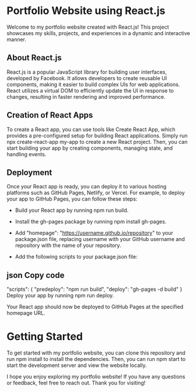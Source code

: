 
# Portfolio Website using React.js
Welcome to my portfolio website created with React.js! This project showcases my skills, projects, and experiences in a dynamic and interactive manner.

## About React.js
React.js is a popular JavaScript library for building user interfaces, developed by Facebook. It allows developers to create reusable UI components, making it easier to build complex UIs for web applications. React utilizes a virtual DOM to efficiently update the UI in response to changes, resulting in faster rendering and improved performance.

## Creation of React Apps
To create a React app, you can use tools like Create React App, which provides a pre-configured setup for building React applications. Simply run npx create-react-app my-app to create a new React project. Then, you can start building your app by creating components, managing state, and handling events.

## Deployment
Once your React app is ready, you can deploy it to various hosting platforms such as GitHub Pages, Netlify, or Vercel. For example, to deploy your app to GitHub Pages, you can follow these steps:

* Build your React app by running npm run build.

* Install the gh-pages package by running npm install gh-pages.

* Add "homepage": "https://username.github.io/repository" to your package.json file, replacing username with your GitHub username and repository with the name of your repository.

* Add the following scripts to your package.json file:

## json Copy code
"scripts": {
  "predeploy": "npm run build",
  "deploy": "gh-pages -d build"
}
Deploy your app by running npm run deploy.

Your React app should now be deployed to GitHub Pages at the specified homepage URL.

# Getting Started
To get started with my portfolio website, you can clone this repository and run npm install to install the dependencies. Then, you can run npm start to start the development server and view the website locally.

I hope you enjoy exploring my portfolio website! If you have any questions or feedback, feel free to reach out. Thank you for visiting!

